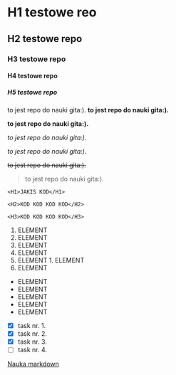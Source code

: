 # H1 testowe reo
## H2 testowe repo
### H3 testowe repo
#### H4 testowe repo
##### H5 testowe repo


 to jest repo do nauki gita:).
**to jest repo do nauki gita:).**


__to jest repo do nauki gita:).__




*to jest repo do nauki gita:).*

 
_to jest repo do nauki gita:)._


 ~~to jest repo do nauki gita:).~~


 >to jest repo do nauki gita:).

````
<H1>JAKIŚ KOD</H1>
````

    <H2>KOD KOD KOD KOD</H2>
    
`<H3>KOD KOD KOD KOD</H3>`


1. ELEMENT
2. ELEMENT
3. ELEMENT
  1. ELEMENT
  2. ELEMENT
    1. ELEMENT
4. ELEMENT

- ELEMENT
- ELEMENT
- ELEMENT
 - ELEMENT
 - ELEMENT
 
- [x] task nr. 1.
- [x] task nr. 2.
- [x] task nr. 3.
- [ ] task nr. 4.

 [Nauka markdown](https://github.com/norbiasz90/)
